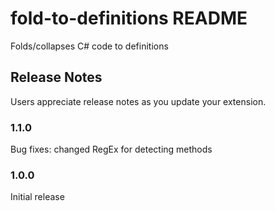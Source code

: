 # fold-to-definitions README

Folds/collapses C# code to definitions

## Release Notes

Users appreciate release notes as you update your extension.

### 1.1.0

Bug fixes: changed RegEx for detecting methods

### 1.0.0

Initial release